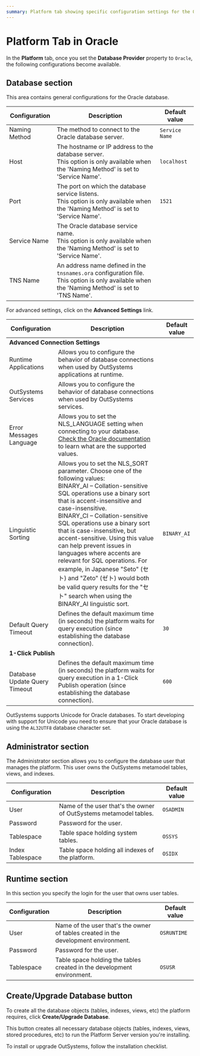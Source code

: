 ```yaml
---
summary: Platform tab showing specific configuration settings for the Oracle database provider.
---
```


# Platform Tab in Oracle

In the **Platform** tab, once you set the **Database Provider** property to
`Oracle`, the following configurations become available.

## Database section

This area contains general configurations for the Oracle database.

Configuration | Description | Default value  
--------------|-------------|--------------  
Naming Method | The method to connect to the Oracle database server. | `Service Name`  
Host | The hostname or IP address to the database server.<br/>This option is only available when the 'Naming Method' is set to 'Service Name'. | `localhost`
Port | The port on which the database service listens.<br/>This option is only available when the 'Naming Method' is set to 'Service Name'. | `1521`
Service Name | The Oracle database service name.<br/>This option is only available when the 'Naming Method' is set to 'Service Name'. |
TNS Name | An address name defined in the `tnsnames.ora` configuration file.<br/>This option is only available when the 'Naming Method' is set to 'TNS Name'. |

For advanced settings, click on the **Advanced Settings** link.

<table>
<thead>
<tr>
<th>Configuration</th>
<th>Description</th>
<th>Default value</th>
</tr>
</thead>
<tbody>
<tr>
<td colspan="3">
<strong>Advanced Connection Settings</strong>
</td>
</tr>
<tr>
<td>Runtime Applications</td>
<td>Allows you to configure the behavior of database connections when used by OutSystems applications at runtime.</td>
<td></td>
</tr>
<tr>
<td>OutSystems Services</td>
<td>Allows you to configure the behavior of database connections when used by OutSystems services.</td>
<td></td>
</tr>
<tr>
<td>Error Messages Language</td>
<td>Allows you to set the NLS_LANGUAGE setting when connecting to your database.<br/>
<a target="_blank" href="http://docs.oracle.com/cd/B28359_01/server.111/b28298/applocaledata.htm" rel="external nofollow" class="external">Check the Oracle documentation</a> to learn what are the supported values.</td>
<td></td>
</tr>
<tr>
<td>Linguistic Sorting</td>
<td>Allows you to set the NLS_SORT parameter. Choose one of the following values:<br/>
BINARY_AI – Collation-sensitive SQL operations use a binary sort that is accent-insensitive and case-insensitive.<br/>
BINARY_CI – Collation-sensitive SQL operations use a binary sort that is case-insensitive, but accent-sensitive. Using this value can help prevent issues in languages where accents are relevant for SQL operations. For example, in Japanese "Seto" (セト) and "Zeto" (ゼト) would both be valid query results for the "セト" search when using the BINARY_AI linguistic sort.</td>
<td><code>BINARY_AI</code></td>
</tr>
<tr>
<td>Default Query Timeout</td>
<td>Defines the default maximum time (in seconds) the platform waits for query execution (since establishing the database connection).</td>
<td><code>30</code></td>
</tr>
<tr>
<td colspan="3">
<strong>1-Click Publish</strong>
</td>
</tr>
<tr>
<td>Database Update Query Timeout</td>
<td>Defines the default maximum time (in seconds) the platform waits for query execution in a 1-Click Publish operation (since establishing the database connection).</td>
<td><code>600</code></td>
</tr>
</tbody>
</table>

OutSystems supports Unicode for Oracle databases. To start developing with support for Unicode you need to ensure that your Oracle database is using the `AL32UTF8` database character set.

## Administrator section

The Administrator section allows you to configure the database user that manages the platform. This user owns the OutSystems metamodel tables, views, and indexes.

Configuration | Description | Default value  
--------------|-------------|--------------  
User | Name of the user that's the owner of OutSystems metamodel tables. | `OSADMIN`  
Password | Password for the user. |  
Tablespace | Table space holding system tables. | `OSSYS`  
Index Tablespace | Table space holding all indexes of the platform. | `OSIDX`  
  
## Runtime section

In this section you specify the login for the user that owns user tables.

Configuration | Description | Default value  
--------------|-------------|--------------  
User | Name of the user that's the owner of tables created in the development environment. | `OSRUNTIME`  
Password | Password for the user. |
Tablespace | Table space holding the tables created in the development environment. | `OSUSR`

## Create/Upgrade Database button

To create all the database objects (tables, indexes, views, etc) the platform requires, click **Create/Upgrade Database**.

This button creates all necessary database objects (tables, indexes, views, stored procedures, etc) to run the Platform Server version you're installing.

To install or upgrade OutSystems, follow the installation checklist.
